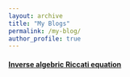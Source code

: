 ```yaml
---
layout: archive
title: "My Blogs"
permalink: /my-blog/
author_profile: true
---
```


#### [Inverse algebric Riccati equation](/blogs/iare/)
